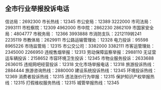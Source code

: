 ##  全市行业举报投诉电话
信访局：2692300 市长热线：12345
市公安局：12389 3222000 市司法局：2993111
市检察院：12309 4962000 市中院：2862230 2862109
市国家安全局：4804777 市税务局： 12366 3993888
市消防支队：2212119转241 2235119
市教体局：2629911 市公路运输管理处：12328
电力投诉：95598 8965226
市场监管局：12315 市公交公司：3382000 3382111
市客运管理处：2345000 2266950
违规售烟举报：12313 劳动保障监察举报：2988110
无证营运车辆投诉：2158652 市容环境卫生投诉：12345
市物业服务投诉：2633688 2636015 违规网吧经营投诉：12318
文化市场举报电话：12318 旅游投诉热线：2884444
旅游咨询热线：2880000
建设系统投诉热线：12345 环境投诉热线：12369
消费者投诉热线：12315 违法涨价行为举报：12315
保护知识产权举报热线：12315 打假维权服务热线：12315
城管举报热线：12345
